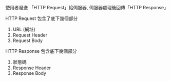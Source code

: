 使用者發送 「HTTP Request」給伺服器, 伺服器處理後回傳「HTTP Response」

HTTP Request 包含了底下幾個部分

1. URL (網址)
2. Request Header
3. Request Body

HTTP Response 包含底下幾個部分

1. 狀態碼
2. Response Header
3. Response Body
